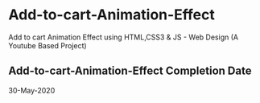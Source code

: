 # Add-to-cart-Animation-Effect
Add to cart Animation Effect using HTML,CSS3 & JS - Web Design (A Youtube Based Project)

## Add-to-cart-Animation-Effect Completion Date
30-May-2020
